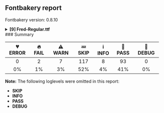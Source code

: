 ## Fontbakery report

Fontbakery version: 0.8.10

<details><summary><b>[9] Fred-Regular.ttf</b></summary><div><details><summary>🔥 <b>FAIL:</b> Check Google Fonts glyph coverage. (<a href="https://font-bakery.readthedocs.io/en/stable/fontbakery/profiles/googlefonts.html#com.google.fonts/check/glyph_coverage">com.google.fonts/check/glyph_coverage</a>)</summary><div>


* 🔥 **FAIL** Missing required codepoints:

	- 0x0308 (COMBINING DIAERESIS)


	- 0x0300 (COMBINING GRAVE ACCENT)


	- 0x0301 (COMBINING ACUTE ACCENT)


	- 0x030B (COMBINING DOUBLE ACUTE ACCENT)


	- 0x0304 (COMBINING MACRON)


	- 0x0102 (LATIN CAPITAL LETTER A WITH BREVE)


	- 0x0100 (LATIN CAPITAL LETTER A WITH MACRON)


	- 0x0104 (LATIN CAPITAL LETTER A WITH OGONEK)


	- 0x0106 (LATIN CAPITAL LETTER C WITH ACUTE)


	- 0x010C (LATIN CAPITAL LETTER C WITH CARON)


	- 0x010A (LATIN CAPITAL LETTER C WITH DOT ABOVE)


	- 0x010E (LATIN CAPITAL LETTER D WITH CARON)


	- 0x0110 (LATIN CAPITAL LETTER D WITH STROKE)


	- 0x011A (LATIN CAPITAL LETTER E WITH CARON)


	- 0x0116 (LATIN CAPITAL LETTER E WITH DOT ABOVE)


	- 0x0112 (LATIN CAPITAL LETTER E WITH MACRON)


	- 0x0118 (LATIN CAPITAL LETTER E WITH OGONEK)


	- 0x011E (LATIN CAPITAL LETTER G WITH BREVE)


	- 0x0122 (LATIN CAPITAL LETTER G WITH CEDILLA)


	- 0x0120 (LATIN CAPITAL LETTER G WITH DOT ABOVE)


	- 0x0126 (LATIN CAPITAL LETTER H WITH STROKE)


	- 0x0132 (LATIN CAPITAL LIGATURE IJ)


	- 0x0130 (LATIN CAPITAL LETTER I WITH DOT ABOVE)


	- 0x012A (LATIN CAPITAL LETTER I WITH MACRON)


	- 0x012E (LATIN CAPITAL LETTER I WITH OGONEK)


	- 0x0136 (LATIN CAPITAL LETTER K WITH CEDILLA)


	- 0x0139 (LATIN CAPITAL LETTER L WITH ACUTE)


	- 0x013D (LATIN CAPITAL LETTER L WITH CARON)


	- 0x013B (LATIN CAPITAL LETTER L WITH CEDILLA)


	- 0x0143 (LATIN CAPITAL LETTER N WITH ACUTE)


	- 0x0147 (LATIN CAPITAL LETTER N WITH CARON)


	- 0x0145 (LATIN CAPITAL LETTER N WITH CEDILLA)


	- 0x014A (LATIN CAPITAL LETTER ENG)


	- 0x0150 (LATIN CAPITAL LETTER O WITH DOUBLE ACUTE)


	- 0x014C (LATIN CAPITAL LETTER O WITH MACRON)


	- 0x00DE (LATIN CAPITAL LETTER THORN)


	- 0x0154 (LATIN CAPITAL LETTER R WITH ACUTE)


	- 0x0158 (LATIN CAPITAL LETTER R WITH CARON)


	- 0x0156 (LATIN CAPITAL LETTER R WITH CEDILLA)


	- 0x015A (LATIN CAPITAL LETTER S WITH ACUTE)


	- 0x015E (LATIN CAPITAL LETTER S WITH CEDILLA)


	- 0x0218 (LATIN CAPITAL LETTER S WITH COMMA BELOW)


	- 0x1E9E (LATIN CAPITAL LETTER SHARP S)


	- 0x0164 (LATIN CAPITAL LETTER T WITH CARON)


	- 0x021A (LATIN CAPITAL LETTER T WITH COMMA BELOW)


	- 0x016C (LATIN CAPITAL LETTER U WITH BREVE)


	- 0x0170 (LATIN CAPITAL LETTER U WITH DOUBLE ACUTE)


	- 0x016A (LATIN CAPITAL LETTER U WITH MACRON)


	- 0x0172 (LATIN CAPITAL LETTER U WITH OGONEK)


	- 0x016E (LATIN CAPITAL LETTER U WITH RING ABOVE)


	- 0x1E82 (LATIN CAPITAL LETTER W WITH ACUTE)


	- 0x0174 (LATIN CAPITAL LETTER W WITH CIRCUMFLEX)


	- 0x1E84 (LATIN CAPITAL LETTER W WITH DIAERESIS)


	- 0x1E80 (LATIN CAPITAL LETTER W WITH GRAVE)


	- 0x0176 (LATIN CAPITAL LETTER Y WITH CIRCUMFLEX)


	- 0x1EF2 (LATIN CAPITAL LETTER Y WITH GRAVE)


	- 0x0179 (LATIN CAPITAL LETTER Z WITH ACUTE)


	- 0x017B (LATIN CAPITAL LETTER Z WITH DOT ABOVE)


	- 0x0103 (LATIN SMALL LETTER A WITH BREVE)


	- 0x0101 (LATIN SMALL LETTER A WITH MACRON)


	- 0x0105 (LATIN SMALL LETTER A WITH OGONEK)


	- 0x0107 (LATIN SMALL LETTER C WITH ACUTE)


	- 0x010D (LATIN SMALL LETTER C WITH CARON)


	- 0x010B (LATIN SMALL LETTER C WITH DOT ABOVE)


	- 0x010F (LATIN SMALL LETTER D WITH CARON)


	- 0x0111 (LATIN SMALL LETTER D WITH STROKE)


	- 0x011B (LATIN SMALL LETTER E WITH CARON)


	- 0x0117 (LATIN SMALL LETTER E WITH DOT ABOVE)


	- 0x0113 (LATIN SMALL LETTER E WITH MACRON)


	- 0x0119 (LATIN SMALL LETTER E WITH OGONEK)


	- 0x011F (LATIN SMALL LETTER G WITH BREVE)


	- 0x0123 (LATIN SMALL LETTER G WITH CEDILLA)


	- 0x0121 (LATIN SMALL LETTER G WITH DOT ABOVE)


	- 0x0127 (LATIN SMALL LETTER H WITH STROKE)


	- 0x0133 (LATIN SMALL LIGATURE IJ)


	- 0x012B (LATIN SMALL LETTER I WITH MACRON)


	- 0x012F (LATIN SMALL LETTER I WITH OGONEK)


	- 0x0237 (LATIN SMALL LETTER DOTLESS J)


	- 0x0137 (LATIN SMALL LETTER K WITH CEDILLA)


	- 0x013A (LATIN SMALL LETTER L WITH ACUTE)


	- 0x013E (LATIN SMALL LETTER L WITH CARON)


	- 0x013C (LATIN SMALL LETTER L WITH CEDILLA)


	- 0x0144 (LATIN SMALL LETTER N WITH ACUTE)


	- 0x0148 (LATIN SMALL LETTER N WITH CARON)


	- 0x0146 (LATIN SMALL LETTER N WITH CEDILLA)


	- 0x014B (LATIN SMALL LETTER ENG)


	- 0x0151 (LATIN SMALL LETTER O WITH DOUBLE ACUTE)


	- 0x014D (LATIN SMALL LETTER O WITH MACRON)


	- 0x00FE (LATIN SMALL LETTER THORN)


	- 0x0155 (LATIN SMALL LETTER R WITH ACUTE)


	- 0x0159 (LATIN SMALL LETTER R WITH CARON)


	- 0x0157 (LATIN SMALL LETTER R WITH CEDILLA)


	- 0x015B (LATIN SMALL LETTER S WITH ACUTE)


	- 0x015F (LATIN SMALL LETTER S WITH CEDILLA)


	- 0x0219 (LATIN SMALL LETTER S WITH COMMA BELOW)


	- 0x0165 (LATIN SMALL LETTER T WITH CARON)


	- 0x021B (LATIN SMALL LETTER T WITH COMMA BELOW)


	- 0x016D (LATIN SMALL LETTER U WITH BREVE)


	- 0x0171 (LATIN SMALL LETTER U WITH DOUBLE ACUTE)


	- 0x016B (LATIN SMALL LETTER U WITH MACRON)


	- 0x0173 (LATIN SMALL LETTER U WITH OGONEK)


	- 0x016F (LATIN SMALL LETTER U WITH RING ABOVE)


	- 0x1E83 (LATIN SMALL LETTER W WITH ACUTE)


	- 0x0175 (LATIN SMALL LETTER W WITH CIRCUMFLEX)


	- 0x1E85 (LATIN SMALL LETTER W WITH DIAERESIS)


	- 0x1E81 (LATIN SMALL LETTER W WITH GRAVE)


	- 0x0177 (LATIN SMALL LETTER Y WITH CIRCUMFLEX)


	- 0x1EF3 (LATIN SMALL LETTER Y WITH GRAVE)


	- 0x017A (LATIN SMALL LETTER Z WITH ACUTE)


	- 0x017C (LATIN SMALL LETTER Z WITH DOT ABOVE)


	- 0x00BA (MASCULINE ORDINAL INDICATOR)


	- 0x0307 (COMBINING DOT ABOVE)


	- 0x0302 (COMBINING CIRCUMFLEX ACCENT)


	- 0x030C (COMBINING CARON)


	- 0x0306 (COMBINING BREVE)


	- 0x030A (COMBINING RING ABOVE)


	- 0x0303 (COMBINING TILDE)


	- 0x0312 (COMBINING TURNED COMMA ABOVE)


	- 0x0326 (COMBINING COMMA BELOW)


	- 0x0327 (COMBINING CEDILLA)
 

	- And 0x0328 (COMBINING OGONEK)
 [code: missing-codepoints]
</div></details><details><summary>🔥 <b>FAIL:</b> Checking OS/2 usWinAscent & usWinDescent. (<a href="https://font-bakery.readthedocs.io/en/stable/fontbakery/profiles/universal.html#com.google.fonts/check/family/win_ascent_and_descent">com.google.fonts/check/family/win_ascent_and_descent</a>)</summary><div>


* 🔥 **FAIL** OS/2.usWinAscent value should be equal or greater than 905, but got 900 instead [code: ascent]
* 🔥 **FAIL** OS/2.usWinDescent value should be equal or greater than 348, but got 300 instead. [code: descent]
</div></details><details><summary>⚠ <b>WARN:</b> Checking OS/2 achVendID. (<a href="https://font-bakery.readthedocs.io/en/stable/fontbakery/profiles/googlefonts.html#com.google.fonts/check/vendor_id">com.google.fonts/check/vendor_id</a>)</summary><div>


* ⚠ **WARN** OS/2 VendorID value 'NONE' is not yet recognized. If you registered it recently, then it's safe to ignore this warning message. Otherwise, you should set it to your own unique 4 character code, and register it with Microsoft at https://www.microsoft.com/typography/links/vendorlist.aspx
 [code: unknown]
</div></details><details><summary>⚠ <b>WARN:</b> Ensure fonts have ScriptLangTags declared on the 'meta' table. (<a href="https://font-bakery.readthedocs.io/en/stable/fontbakery/profiles/googlefonts.html#com.google.fonts/check/meta/script_lang_tags">com.google.fonts/check/meta/script_lang_tags</a>)</summary><div>


* ⚠ **WARN** This font file does not have a 'meta' table. [code: lacks-meta-table]
</div></details><details><summary>⚠ <b>WARN:</b> Check if each glyph has the recommended amount of contours. (<a href="https://font-bakery.readthedocs.io/en/stable/fontbakery/profiles/universal.html#com.google.fonts/check/contour_count">com.google.fonts/check/contour_count</a>)</summary><div>


* ⚠ **WARN** This check inspects the glyph outlines and detects the total number of contours in each of them. The expected values are infered from the typical ammounts of contours observed in a large collection of reference font families. The divergences listed below may simply indicate a significantly different design on some of your glyphs. On the other hand, some of these may flag actual bugs in the font such as glyphs mapped to an incorrect codepoint. Please consider reviewing the design and codepoint assignment of these to make sure they are correct.

The following glyphs do not have the recommended number of contours:

	- Glyph name: eight	Contours detected: 2	Expected: 3

	- Glyph name: at	Contours detected: 1	Expected: 2

	- Glyph name: a	Contours detected: 1	Expected: 2

	- Glyph name: y	Contours detected: 2	Expected: 1

	- Glyph name: Acircumflex	Contours detected: 2	Expected: 3

	- Glyph name: Eth	Contours detected: 1	Expected: 2

	- Glyph name: agrave	Contours detected: 2	Expected: 3

	- Glyph name: aacute	Contours detected: 2	Expected: 3

	- Glyph name: acircumflex	Contours detected: 2	Expected: 3

	- Glyph name: atilde	Contours detected: 2	Expected: 3

	- Glyph name: adieresis	Contours detected: 3	Expected: 4

	- Glyph name: eacute	Contours detected: 2	Expected: 3

	- Glyph name: edieresis	Contours detected: 3	Expected: 4

	- Glyph name: uni03A9	Contours detected: 2	Expected: 1

	- Glyph name: partialdiff	Contours detected: 0	Expected: 2

	- Glyph name: uni2206	Contours detected: 0	Expected: 2

	- Glyph name: product	Contours detected: 0	Expected: 1

	- Glyph name: summation	Contours detected: 0	Expected: 1

	- Glyph name: radical	Contours detected: 0	Expected: 1

	- Glyph name: infinity	Contours detected: 0	Expected: 3

	- Glyph name: integral	Contours detected: 0	Expected: 1

	- Glyph name: approxequal	Contours detected: 0	Expected: 2

	- Glyph name: notequal	Contours detected: 0	Expected: 1

	- Glyph name: lessequal	Contours detected: 0	Expected: 2

	- Glyph name: greaterequal	Contours detected: 0	Expected: 2

	- Glyph name: lozenge	Contours detected: 0	Expected: 2

	- Glyph name: Acircumflex	Contours detected: 2	Expected: 3

	- Glyph name: Eth	Contours detected: 1	Expected: 2

	- Glyph name: a	Contours detected: 1	Expected: 2

	- Glyph name: aacute	Contours detected: 2	Expected: 3

	- Glyph name: acircumflex	Contours detected: 2	Expected: 3

	- Glyph name: adieresis	Contours detected: 3	Expected: 4

	- Glyph name: agrave	Contours detected: 2	Expected: 3

	- Glyph name: approxequal	Contours detected: 0	Expected: 2

	- Glyph name: at	Contours detected: 1	Expected: 2

	- Glyph name: atilde	Contours detected: 2	Expected: 3

	- Glyph name: eacute	Contours detected: 2	Expected: 3

	- Glyph name: edieresis	Contours detected: 3	Expected: 4

	- Glyph name: eight	Contours detected: 2	Expected: 3

	- Glyph name: fl	Contours detected: 1	Expected: 2

	- Glyph name: greaterequal	Contours detected: 0	Expected: 2

	- Glyph name: infinity	Contours detected: 0	Expected: 3

	- Glyph name: integral	Contours detected: 0	Expected: 1

	- Glyph name: lessequal	Contours detected: 0	Expected: 2

	- Glyph name: lozenge	Contours detected: 0	Expected: 2

	- Glyph name: notequal	Contours detected: 0	Expected: 1

	- Glyph name: partialdiff	Contours detected: 0	Expected: 2

	- Glyph name: product	Contours detected: 0	Expected: 1

	- Glyph name: radical	Contours detected: 0	Expected: 1

	- Glyph name: summation	Contours detected: 0	Expected: 1

	- Glyph name: uni03A9	Contours detected: 2	Expected: 1

	- Glyph name: uni2206	Contours detected: 0	Expected: 2 

	- And Glyph name: y	Contours detected: 2	Expected: 1
 [code: contour-count]
</div></details><details><summary>⚠ <b>WARN:</b> Does GPOS table have kerning information? This check skips monospaced fonts as defined by post.isFixedPitch value (<a href="https://font-bakery.readthedocs.io/en/stable/fontbakery/profiles/gpos.html#com.google.fonts/check/gpos_kerning_info">com.google.fonts/check/gpos_kerning_info</a>)</summary><div>


* ⚠ **WARN** GPOS table lacks kerning information. [code: lacks-kern-info]
</div></details><details><summary>⚠ <b>WARN:</b> Do any segments have colinear vectors? (<a href="https://font-bakery.readthedocs.io/en/stable/fontbakery/profiles/<Section: Outline Correctness Checks>.html#com.google.fonts/check/outline_colinear_vectors">com.google.fonts/check/outline_colinear_vectors</a>)</summary><div>


* ⚠ **WARN** The following glyphs have colinear vectors:

	* Euro (U+20AC): L<<139.0,433.0>--<195.0,434.0>> -> L<<195.0,434.0>--<201.0,434.0>>

	* OE (U+0152): L<<109.0,268.0>--<110.0,256.0>> -> L<<110.0,256.0>--<110.0,254.0>>

	* OE (U+0152): L<<622.0,10.0>--<558.0,9.0>> -> L<<558.0,9.0>--<527.0,6.0>>

	* dagger (U+2020): L<<207.0,235.0>--<207.0,313.0>> -> L<<207.0,313.0>--<210.0,452.0>>

	* dagger (U+2020): L<<263.0,339.0>--<266.0,280.0>> -> L<<266.0,280.0>--<266.0,195.0>>

	* dagger (U+2020): L<<263.0,380.0>--<263.0,339.0>> -> L<<263.0,339.0>--<266.0,280.0>>

	* dagger (U+2020): L<<274.0,540.0>--<321.0,536.0>> -> L<<321.0,536.0>--<384.0,536.0>>

	* dagger (U+2020): L<<376.0,468.0>--<316.0,466.0>> -> L<<316.0,466.0>--<272.0,461.0>>

	* divide (U+00F7): L<<55.0,289.0>--<77.0,287.0>> -> L<<77.0,287.0>--<169.0,287.0>>

	* dollar (U+0024): L<<274.0,151.0>--<277.0,194.0>> -> L<<277.0,194.0>--<290.0,341.0>>

	* florin (U+0192): L<<409.0,368.0>--<325.0,371.0>> -> L<<325.0,371.0>--<323.0,371.0>>

	* s (U+0073): L<<352.0,414.0>--<258.0,416.0>> -> L<<258.0,416.0>--<256.0,416.0>> 

	* And six (U+0036): L<<378.0,163.0>--<378.0,179.0>> -> L<<378.0,179.0>--<380.0,200.0>> [code: found-colinear-vectors]
</div></details><details><summary>⚠ <b>WARN:</b> Do outlines contain any jaggy segments? (<a href="https://font-bakery.readthedocs.io/en/stable/fontbakery/profiles/<Section: Outline Correctness Checks>.html#com.google.fonts/check/outline_jaggy_segments">com.google.fonts/check/outline_jaggy_segments</a>)</summary><div>


* ⚠ **WARN** The following glyphs have jaggy segments:

	* Adieresis (U+00C4): B<<461.0,812.0>-<459.0,802.0>-<458.0,796.0>>/L<<458.0,796.0>--<458.0,797.0>> = 9.462322208025613

	* X (U+0058): B<<455.0,15.0>-<457.0,15.0>-<457.0,16.0>>/B<<457.0,16.0>-<459.0,8.0>-<459.5,-2.0>> = 14.036243467926484

	* eth (U+00F0): B<<420.0,157.5>-<431.0,177.0>-<431.0,176.0>>/B<<431.0,176.0>-<435.0,203.0>-<437.0,226.5>> = 8.426969021480636 

	* And onehalf (U+00BD): L<<240.0,710.0>--<240.0,712.0>>/B<<240.0,712.0>-<241.0,708.0>-<248.0,695.0>> = 14.036243467926484 [code: found-jaggy-segments]
</div></details><details><summary>⚠ <b>WARN:</b> Do outlines contain any semi-vertical or semi-horizontal lines? (<a href="https://font-bakery.readthedocs.io/en/stable/fontbakery/profiles/<Section: Outline Correctness Checks>.html#com.google.fonts/check/outline_semi_vertical">com.google.fonts/check/outline_semi_vertical</a>)</summary><div>


* ⚠ **WARN** The following glyphs have semi-vertical/semi-horizontal lines:

	* divide (U+00F7): L<<492.0,251.0>--<355.0,250.0>> [code: found-semi-vertical]
</div></details><br></div></details>
### Summary

| 💔 ERROR | 🔥 FAIL | ⚠ WARN | 💤 SKIP | ℹ INFO | 🍞 PASS | 🔎 DEBUG |
|:-----:|:----:|:----:|:----:|:----:|:----:|:----:|
| 0 | 2 | 7 | 117 | 8 | 93 | 0 |
| 0% | 1% | 3% | 52% | 4% | 41% | 0% |

**Note:** The following loglevels were omitted in this report:
* **SKIP**
* **INFO**
* **PASS**
* **DEBUG**
